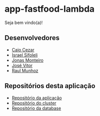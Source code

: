 # app-fastfood-lambda

Seja bem vindo(a)!

## Desenvolvedores
 
 - [Caio Cezar]()
 - [Israel Sifoleli]()
 - [Jonas Monteiro]()
 - [José Vitor]()
 - [Raul Munhoz](https://github.com/Nocctis-90)


## Repositórios desta aplicação

 - [Repositório da aplicação]()
 - [Repositório do cluster]()
 - [Repositório da database]()
